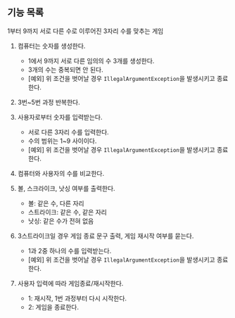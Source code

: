 ## 기능 목록

1부터 9까지 서로 다른 수로 이루어진 3자리 수를 맞추는 게임

1. 컴퓨터는 숫자를 생성한다.
   - 1에서 9까지 서로 다른 임의의 수 3개를 생성한다.
   - 3개의 수는 중복되면 안 된다.
   - [예외] 위 조건을 벗어날 경우 `IllegalArgumentException`을 발생시키고 종료한다.

2. 3번~5번 과정 반복한다.

3. 사용자로부터 숫자를 입력받는다.
   - 서로 다른 3자리 수를 입력한다.
   - 수의 범위는 1~9 사이이다.
   - [예외] 위 조건을 벗어날 경우 `IllegalArgumentException`을 발생시키고 종료한다.

4. 컴퓨터와 사용자의 수를 비교한다.

5. 볼, 스크라이크, 낫싱 여부를 출력한다.
   - 볼: 같은 수, 다른 자리
   - 스트라이크: 같은 수, 같은 자리
   - 낫싱: 같은 수가 전혀 없음

6. 3스트라이크일 경우 게임 종료 문구 출력, 게임 재시작 여부를 묻는다.
   - 1과 2중 하나의 수를 입력받는다.
   - [예외] 위 조건을 벗어날 경우 `IllegalArgumentException`을 발생시키고 종료한다.
   
7. 사용자 입력에 따라 게임종료/재시작한다.
   - 1: 재시작, 1번 과정부터 다시 시작한다.
   - 2: 게임을 종료한다.

